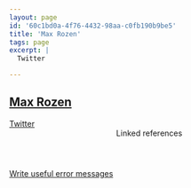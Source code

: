 ```yaml
---
layout: page
id: '60c1bd0a-4f76-4432-98aa-c0fb190b9be5'
title: 'Max Rozen'
tags: page
excerpt: |
  Twitter

---
```

  
<h2 class="text-3xl font-semibold mb-4"><a class="rounded-sm focus:outline-none focus:ring-2 focus:ring-offset-2 focus:ring-offset-gray-900 focus:ring-pink-400" href="/pages/max-rozen">Max Rozen</a></h2>

<div class="space-y-3">
<div class="element-block ml-0"><div class="flex-1"><a class="text-indigo-400 rounded-sm focus:outline-none focus:ring-2 focus:ring-offset-2 focus:ring-offset-gray-900 focus:ring-pink-400" href="https://twitter.com/RozenMD" target="_blank" rel="noopener noreferrer">Twitter</a></div></div>
</div>



<section class="mt-8 space-y-2">
<header class="text-gray-400">Linked references</header>
<a class="block bg-gray-800 p-4 rounded text-teal-400 focus:outline-none focus:ring-2 focus:ring-offset-2 focus:ring-offset-gray-900 focus:ring-teal-400 hover:ring-2 hover:ring-offset-2 hover:ring-offset-gray-900 hover:ring-teal-400" href="/pages/write-useful-error-messages">Write useful error messages</a>
  </section>
